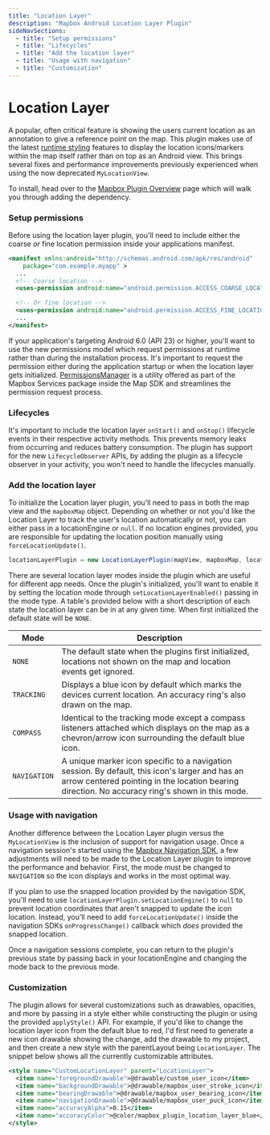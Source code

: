 ```yaml
---
title: "Location Layer"
description: "Mapbox Android Location Layer Plugin"
sideNavSections:
  - title: "Setup permissions"
  - title: "Lifecycles"
  - title: "Add the location layer"
  - title: "Usage with navigation"
  - title: "Customization"
---
```


# Location Layer

A popular, often critical feature is showing the users current location as an annotation to give a reference point on the map. This plugin makes use of the latest [runtime styling](/android-docs/map-sdk/overview/runtime-styling/) features to display the location icons/markers within the map itself rather than on top as an Android view. This brings several fixes and performance improvements previously experienced when using the now deprecated `MyLocationView`.

To install, head over to the [Mapbox Plugin Overview](/android-docs/plugins/overview/) page which will walk you through adding the dependency.

### Setup permissions

Before using the location layer plugin, you'll need to include either the coarse _or_ fine location permission inside your applications manifest.

```xml
<manifest xmlns:android="http://schemas.android.com/apk/res/android"
    package="com.example.myapp" >
  ...
  <!-- Coarse location -->
  <uses-permission android:name="android.permission.ACCESS_COARSE_LOCATION"/>

  <!-- Or fine location -->
  <uses-permission android:name="android.permission.ACCESS_FINE_LOCATION"/>
  ...
</manifest>
```

If your application's targeting Android 6.0 (API 23) or higher, you'll want to use the new permissions model which request permissions at runtime rather than during the installation process. It's important to request the permission either during the application startup or when the location layer gets initialized. [PermissionsManager](/android-docs/mapbox-services/overview/telemetry/#permissionsmanager) is a utility offered as part of the Mapbox Services package inside the Map SDK and streamlines the permission request process.

### Lifecycles

It's important to include the location layer `onStart()` and `onStop()` lifecycle events in their respective activity methods. This prevents memory leaks from occurring and reduces battery consumption. The plugin has support for the new `LifecycleObserver` APIs, by adding the plugin as a lifecycle observer in your activity, you won't need to handle the lifecycles manually.

### Add the location layer

To initialize the Location layer plugin, you'll need to pass in both the map view and the `mapboxMap` object. Depending on whether or not you'd like the Location Layer to track the user's location automatically or not, you can either pass in a locationEngine or `null`. If no location engines provided, you are responsible for updating the location position manually using `forceLocationUpdate()`.

```java
locationLayerPlugin = new LocationLayerPlugin(mapView, mapboxMap, locationEngine);
```

There are several location layer modes inside the plugin which are useful for different app needs. Once the plugin's initialized, you'll want to enable it by setting the location mode through `setLocationLayerEnabled()` passing in the mode type. A table's provided below with a short description of each state the location layer can be in at any given time. When first initialized the default state will be `NONE`.

| Mode | Description |
| --- | --- |
| `NONE` | The default state when the plugins first initialized, locations not shown on the map and location events get ignored. |
| `TRACKING` | Displays a blue icon by default which marks the devices current location. An accuracy ring's also drawn on the map. |
| `COMPASS` | Identical to the tracking mode except a compass listeners attached which displays on the map as a chevron/arrow icon surrounding the default blue icon.  |
| `NAVIGATION` | A unique marker icon specific to a navigation session. By default, this icon's larger and has an arrow centered pointing in the location bearing direction. No accuracy ring's shown in this mode. |

### Usage with navigation

Another difference between the Location Layer plugin versus the `MyLocationView` is the inclusion of support for navigation usage. Once a navigation session's started using the [Mapbox Navigation SDK](/android-docs/navigation/overview/), a few adjustments will need to be made to the Location Layer plugin to improve the performance and behavior. First, the mode must be changed to `NAVIGATION` so the icon displays and works in the most optimal way.

If you plan to use the snapped location provided by the navigation SDK, you'll need to use `locationLayerPlugin.setLocationEngine()` to `null` to prevent location coordinates that aren't snapped to update the icon location. Instead, you'll need to add `forceLocationUpdate()` inside the navigation SDKs `onProgressChange()` callback which _does_ provided the snapped location.

Once a navigation sessions complete, you can return to the plugin's previous state by passing back in your locationEngine and changing the mode back to the previous mode.

### Customization

The plugin allows for several customizations such as drawables, opacities, and more by passing in a style either while constructing the plugin or using the provided `applyStyle()` API. For example, if you'd like to change the location layer icon from the default blue to red, I'd first need to generate a new icon drawable showing the change, add the drawable to my project, and then create a new style with the parentLayout being `LocationLayer`. The snippet below shows all the currently customizable attributes.

```xml
<style name="CustomLocationLayer" parent="LocationLayer">
  <item name="foregroundDrawable">@drawable/custom_user_icon</item>
  <item name="backgroundDrawable">@drawable/mapbox_user_stroke_icon</item>
  <item name="bearingDrawable">@drawable/mapbox_user_bearing_icon</item>
  <item name="navigationDrawable">@drawable/mapbox_user_puck_icon</item>
  <item name="accuracyAlpha">0.15</item>
  <item name="accuracyColor">@color/mapbox_plugin_location_layer_blue</item>
</style>
```
